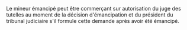 Le mineur émancipé peut être commerçant sur autorisation du juge des tutelles au moment de la décision d'émancipation et du président du tribunal judiciaire s'il formule cette demande après avoir été émancipé.

